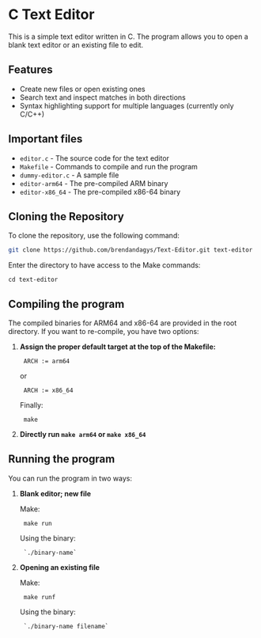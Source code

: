 # C Text Editor

This is a simple text editor written in C. The program allows you to open a blank text editor or an existing file to edit.

## Features

- Create new files or open existing ones
- Search text and inspect matches in both directions
- Syntax highlighting support for multiple languages (currently only C/C++)

## Important files

- `editor.c` - The source code for the text editor
- `Makefile` - Commands to compile and run the program
- `dummy-editor.c` - A sample file
- `editor-arm64` - The pre-compiled ARM binary
- `editor-x86_64` - The pre-compiled x86-64 binary

## Cloning the Repository

To clone the repository, use the following command:

```bash
git clone https://github.com/brendandagys/Text-Editor.git text-editor
```

Enter the directory to have access to the Make commands:

```
cd text-editor
```

## Compiling the program

The compiled binaries for ARM64 and x86-64 are provided in the root directory. If you want to re-compile, you have two options:
1. **Assign the proper default target at the top of the Makefile:**

        ARCH := arm64
    or

        ARCH := x86_64

    Finally:

        make

2. **Directly run `make arm64` or `make x86_64`**

## Running the program

You can run the program in two ways:

1. **Blank editor; new file**

    Make:

        make run
    Using the binary:

        `./binary-name`

2. **Opening an existing file**

    Make:

        make runf
    Using the binary:

        `./binary-name filename`
